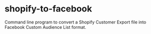 # shopify-to-facebook
Command line program to convert a Shopify Customer Export file into Facebook Custom Audience List format.

